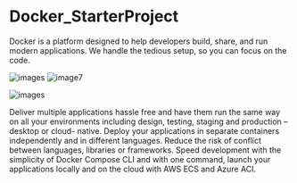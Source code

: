 # Docker_StarterProject

Docker is a platform designed to help developers build, share, and run modern applications. We handle the tedious setup, so you can focus on the code.

![images](https://user-images.githubusercontent.com/15075906/203335955-288acb49-046d-4242-8fed-6ad084051dd8.png)
![image7](https://user-images.githubusercontent.com/15075906/203336043-cb2898d5-3a62-4d48-a7eb-a75c2f7d7ac8.png)


![images](https://user-images.githubusercontent.com/15075906/203336114-eb62b86b-7d89-4919-9bdc-6dafbf3a9bea.jpg)

  Deliver multiple applications hassle free and have them run the same way on all your environments including design, testing, staging and production – desktop or cloud-   native.
   Deploy your applications in separate containers independently and in different languages. Reduce the risk of conflict between languages, libraries or frameworks.
  Speed development with the simplicity of Docker Compose CLI and with one command, launch your applications locally and on the cloud with AWS ECS and Azure ACI.
